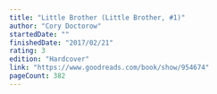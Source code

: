 ```yaml
---
title: "Little Brother (Little Brother, #1)"
author: "Cory Doctorow"
startedDate: ""
finishedDate: "2017/02/21"
rating: 3
edition: "Hardcover"
link: "https://www.goodreads.com/book/show/954674"
pageCount: 382
---
```




